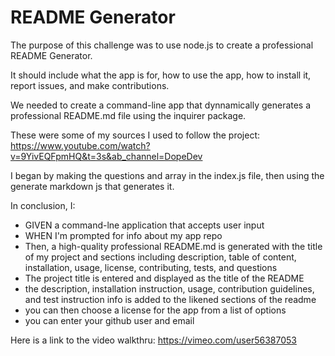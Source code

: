 # README Generator

The purpose of this challenge was to use node.js to create a professional README Generator.

It should include what the app is for, how to use the app, how to install it, report issues, and make contributions.

We needed to create a command-line app that dynnamically generates a professional README.md file using the inquirer package. 

These were some of my sources I used to follow the project: https://www.youtube.com/watch?v=9YivEQFpmHQ&t=3s&ab_channel=DopeDev

I began by making the questions and array in the index.js file, then using the generate markdown js that generates it.

In conclusion, I:
- GIVEN a command-lne application that accepts user input 
- WHEN I'm prompted for info about my app repo
- Then,  a high-quality professional README.md is generated with the title of my project and sections including description, table of content, installation, usage, license, contributing, tests, and questions
- The project title is entered and displayed as the title of the README
- the description, installation instruction, usage, contribution guidelines, and test instruction info is added to the likened sections of the readme
- you can then choose a license for the app from a list of options
- you can enter your github user and email 

Here is a link to the video walkthru: https://vimeo.com/user56387053 